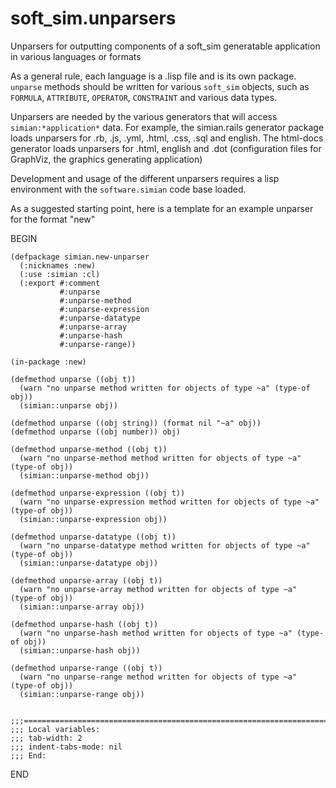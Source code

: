# soft_sim.unparsers
Unparsers for outputting components of a soft_sim generatable application in various languages or formats

As a general rule, each language is a .lisp file and is its own package. `unparse` methods should be written for various `soft_sim` objects, such as `FORMULA`, `ATTRIBUTE`, `OPERATOR`, `CONSTRAINT` and various data types.

Unparsers are needed by the various generators that will access `simian:*application*` data. For example, the simian.rails generator package loads unparsers for .rb, .js, .yml, .html, .css, .sql and english.  The html-docs generator loads unparsers for .html, english and .dot (configuration files for GraphViz, the graphics generating application)

Development and usage of the different unparsers requires a lisp environment with the `software.simian` code base loaded. 

As a suggested starting point, here is a template for an example unparser for the format "new"

BEGIN
```
(defpackage simian.new-unparser
  (:nicknames :new)
  (:use :simian :cl)
  (:export #:comment
           #:unparse
           #:unparse-method
           #:unparse-expression
           #:unparse-datatype
           #:unparse-array
           #:unparse-hash
           #:unparse-range))

(in-package :new)

(defmethod unparse ((obj t))
  (warn "no unparse method written for objects of type ~a" (type-of obj))
  (simian::unparse obj))

(defmethod unparse ((obj string)) (format nil "~a" obj))
(defmethod unparse ((obj number)) obj)

(defmethod unparse-method ((obj t))
  (warn "no unparse-method method written for objects of type ~a" (type-of obj))
  (simian::unparse-method obj))

(defmethod unparse-expression ((obj t))
  (warn "no unparse-expression method written for objects of type ~a" (type-of obj))
  (simian::unparse-expression obj))

(defmethod unparse-datatype ((obj t))
  (warn "no unparse-datatype method written for objects of type ~a" (type-of obj))
  (simian::unparse-datatype obj))

(defmethod unparse-array ((obj t))
  (warn "no unparse-array method written for objects of type ~a" (type-of obj))
  (simian::unparse-array obj))

(defmethod unparse-hash ((obj t))
  (warn "no unparse-hash method written for objects of type ~a" (type-of obj))
  (simian::unparse-hash obj))

(defmethod unparse-range ((obj t))
  (warn "no unparse-range method written for objects of type ~a" (type-of obj))
  (simian::unparse-range obj))


;;;===========================================================================
;;; Local variables:
;;; tab-width: 2
;;; indent-tabs-mode: nil
;;; End:
```
END

